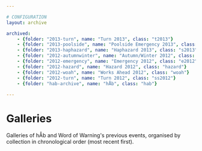 ```yaml
---

# CONFIGURATION
layout: archive

archived:
    - {folder: "2013-turn", name: "Turn 2013", class: "t2013"}
    - {folder: "2013-poolside", name: "Poolside Emergency 2013", class: "p2013"}
    - {folder: "2013-haphazard", name: "Haphazard 2013", class: "s2013"}
    - {folder: "2012-autumnwinter", name: "Autumn/Winter 2012", class: "aw2012"}
    - {folder: "2012-emergency", name: "Emergency 2012", class: "e2012"}
    - {folder: "2012-hazard", name: "Hazard 2012", class: "hazard"}
    - {folder: "2012-woah", name: "Works Ahead 2012", class: "woah"}
    - {folder: "2012-turn", name: "Turn 2012", class: "ss2012"}
    - {folder: "hab-archive", name: "hÅb", class: "hab"}
    
---
```


# Galleries     
Galleries of hÅb and Word of Warning's previous events, organised by collection in chronological order (most recent first).
